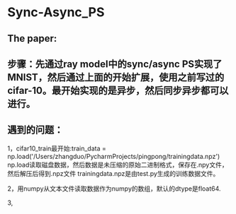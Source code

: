 # Sync-Async_PS
## The paper: 
## 步骤：先通过ray model中的sync/async PS实现了MNIST，然后通过上面的开始扩展，使用之前写过的cifar-10。最开始实现的是异步，然后同步异步都可以进行。

## 遇到的问题：
1，cifar10_train最开始:train_data = np.load('/Users/zhangduo/PycharmProjects/pingpong/trainingdata.npz')
np.load读取磁盘数据，然后数据是未压缩的原始二进制格式，保存在.npy文件，然后解压后得到.npz文件
trainingdata.npz是由test.py生成的训练数据文件。

2，用numpy从文本文件读取数据作为numpy的数组，默认的dtype是float64.

3, 

